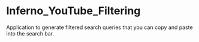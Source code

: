 # Inferno_YouTube_Filtering
Application to generate filtered search queries that you can copy and paste into the search bar.
